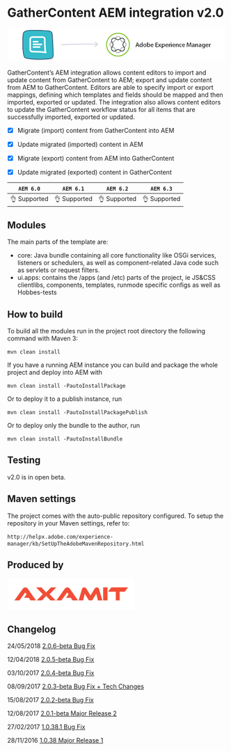 # GatherContent AEM integration v2.0
[![Image of Integration](https://github.com/AntoniBertel/GatherContentAssets/blob/master/GC-AEM.png)](https://gathercontent.com/)

GatherContent’s AEM integration allows content editors to import and update content from GatherContent to AEM; export and update content from AEM to GatherContent. Editors are able to specify import or export mappings, defining which templates and fields should be mapped and then imported, exported or updated. The integration also allows content editors to update the GatherContent workflow status for all items that are successfully imported, exported or updated.

- [x] Migrate (import) content from GatherContent into AEM
- [x] Update migrated (imported) content in AEM
- [x] Migrate (export) content from AEM into GatherContent
- [x] Update migrated (exported) content in GatherContent


|  **`AEM 6.0`**   |  **`AEM 6.1`** | **`AEM 6.2`** | **`AEM 6.3`** |
|-------------------|----------------------|------------------|------------------|
|:ok_hand: Supported |:ok_hand: Supported |:ok_hand: Supported |:ok_hand: Supported |

## Modules

The main parts of the template are:

* core: Java bundle containing all core functionality like OSGi services, listeners or schedulers, as well as component-related Java code such as servlets or request filters.
* ui.apps: contains the /apps (and /etc) parts of the project, ie JS&CSS clientlibs, components, templates, runmode specific configs as well as Hobbes-tests

## How to build

To build all the modules run in the project root directory the following command with Maven 3:

    mvn clean install

If you have a running AEM instance you can build and package the whole project and deploy into AEM with  

    mvn clean install -PautoInstallPackage
    
Or to deploy it to a publish instance, run

    mvn clean install -PautoInstallPackagePublish
    
Or to deploy only the bundle to the author, run

    mvn clean install -PautoInstallBundle

## Testing

v2.0 is in open beta.

## Maven settings

The project comes with the auto-public repository configured. To setup the repository in your Maven settings, refer to:

    http://helpx.adobe.com/experience-manager/kb/SetUpTheAdobeMavenRepository.html
    
## Produced by
[![Axamit](https://github.com/AntoniBertel/GatherContentAssets/blob/master/Axamit.png)](https://axamit.com/)

## Changelog
24/05/2018 [2.0.6-beta Bug Fix](https://github.com/axamit/gathercontent-aem-integration/releases/tag/2.0.6-beta "Package attached")

12/04/2018 [2.0.5-beta Bug Fix](https://github.com/axamit/gathercontent-aem-integration/releases/tag/2.0.5-beta "Package attached")

03/10/2017 [2.0.4-beta Bug Fix](https://github.com/axamit/gathercontent-aem-integration/releases/tag/2.0.4-beta "Package attached")

08/09/2017 [2.0.3-beta Bug Fix + Tech Changes](https://github.com/axamit/gathercontent-aem-integration/releases/tag/2.0.3-beta "Package attached")

15/08/2017 [2.0.2-beta Bug Fix](https://github.com/axamit/gathercontent-aem-integration/releases/tag/2.0.2-beta "Package attached")

12/08/2017 [2.0.1-beta Major Release 2](https://github.com/axamit/gathercontent-aem-integration/releases/tag/2.0.1-beta "Package attached")

27/02/2017 [1.0.38.1 Bug Fix](https://github.com/axamit/gathercontent-aem-integration/releases/tag/1.0.38.1 "Package attached")

28/11/2016 [1.0.38 Major Release 1](https://github.com/axamit/gathercontent-aem-integration/releases/tag/1.0.38 "Package attached")
